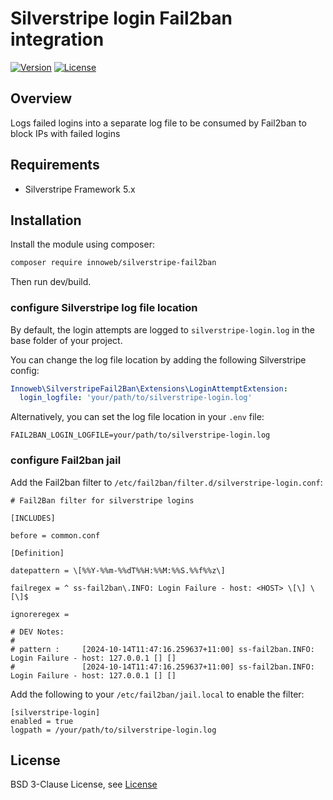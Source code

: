 # Silverstripe login Fail2ban integration

[![Version](http://img.shields.io/packagist/v/innoweb/silverstripe-fail2ban.svg?style=flat-square)](https://packagist.org/packages/innoweb/silverstripe-fail2ban)
[![License](http://img.shields.io/packagist/l/innoweb/silverstripe-fail2ban.svg?style=flat-square)](license.md)

## Overview

Logs failed logins into a separate log file to be consumed by Fail2ban to block IPs with failed logins

## Requirements

* Silverstripe Framework 5.x

## Installation

Install the module using composer:

```bash
composer require innoweb/silverstripe-fail2ban
```

Then run dev/build.

### configure Silverstripe log file location

By default, the login attempts are logged to `silverstripe-login.log` in the base folder of your project.

You can change the log file location by adding the following Silverstripe config:

```yaml
Innoweb\SilverstripeFail2Ban\Extensions\LoginAttemptExtension:
  login_logfile: 'your/path/to/silverstripe-login.log'
```

Alternatively, you can set the log file location in your `.env` file:

```dotenv
FAIL2BAN_LOGIN_LOGFILE=your/path/to/silverstripe-login.log
```

### configure Fail2ban jail

Add the Fail2ban filter to `/etc/fail2ban/filter.d/silverstripe-login.conf`:

```
# Fail2Ban filter for silverstripe logins

[INCLUDES]

before = common.conf

[Definition]

datepattern = \[%%Y-%%m-%%dT%%H:%%M:%%S.%%f%%z\]

failregex = ^ ss-fail2ban\.INFO: Login Failure - host: <HOST> \[\] \[\]$

ignoreregex = 

# DEV Notes:
#
# pattern :     [2024-10-14T11:47:16.259637+11:00] ss-fail2ban.INFO: Login Failure - host: 127.0.0.1 [] []
#               [2024-10-14T11:47:16.259637+11:00] ss-fail2ban.INFO: Login Failure - host: 127.0.0.1 [] []
```

Add the following to your `/etc/fail2ban/jail.local` to enable the filter:

```
[silverstripe-login]
enabled	= true
logpath = /your/path/to/silverstripe-login.log
```

## License

BSD 3-Clause License, see [License](license.md)
